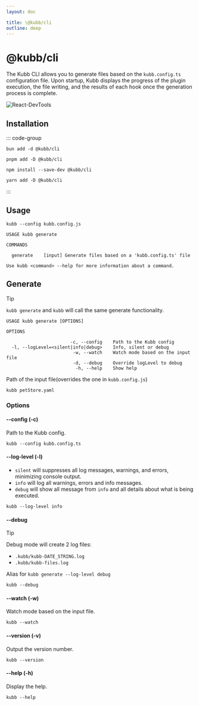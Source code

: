 ```yaml
---
layout: doc

title: \@kubb/cli
outline: deep
---
```


# @kubb/cli

The Kubb CLI allows you to generate files based on the `kubb.config.ts` configuration file.
Upon startup, Kubb displays the progress of the plugin execution, the file writing, and the results of each hook once the generation process is complete.

![React-DevTools](/screenshots/cli.gif)

## Installation

::: code-group
```shell [bun]
bun add -d @kubb/cli
```

```shell [pnpm]
pnpm add -D @kubb/cli
```

```shell [npm]
npm install --save-dev @kubb/cli
```

```shell [yarn]
yarn add -D @kubb/cli
```
:::

## Usage

```shell [node]
kubb --config kubb.config.js
```

```mdx
USAGE kubb generate

COMMANDS

  generate    [input] Generate files based on a 'kubb.config.ts' file

Use kubb <command> --help for more information about a command.
```

## Generate

> [!TIP]
> `kubb generate` and `kubb` will call the same generate functionality.

```mdx
USAGE kubb generate [OPTIONS]

OPTIONS

                        -c, --config    Path to the Kubb config
  -l, --logLevel=<silent|info|debug>    Info, silent or debug
                         -w, --watch    Watch mode based on the input file
                         -d, --debug    Override logLevel to debug
                          -h, --help    Show help

```

Path of the input file(overrides the one in `kubb.config.js`)

```shell [node]
kubb petStore.yaml
```

### Options

#### --config (-c)

Path to the Kubb config.

```shell [node]
kubb --config kubb.config.ts
```

#### --log-level (-l)
- `silent` will suppresses all log messages, warnings, and errors, minimizing console output.
- `info` will log all warnings, errors and info messages.
- `debug` will show all message from `info` and all details about what is being executed.

```shell [node]
kubb --log-level info
```

#### --debug
> [!TIP]
> Debug mode will create 2 log files:
> - `.kubb/kubb-DATE_STRING.log`
> - `.kubb/kubb-files.log`


Alias for `kubb generate --log-level debug`
```shell [node]
kubb --debug
```

#### --watch (-w)

Watch mode based on the input file.
```shell [node]
kubb --watch
```

#### --version (-v)

Output the version number.

```shell [node]
kubb --version
```

#### --help (-h)
Display the help.

```shell [node]
kubb --help
```
